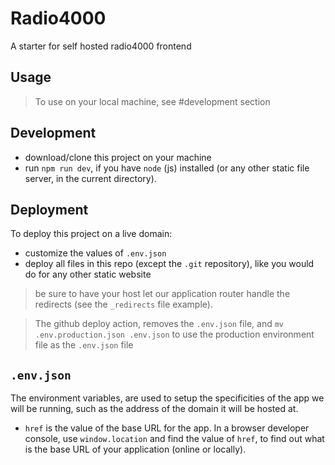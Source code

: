 # Radio4000

A starter for self hosted radio4000 frontend

## Usage

> To use on your local machine, see #development section

## Development

- download/clone this project on your machine
- run `npm run dev`, if you have `node` (js) installed (or any other static file server, in the current directory).

## Deployment

To deploy this project on a live domain:

- customize the values of `.env.json`
- deploy all files in this repo (except the `.git` repository), like you would do for any other static website

> be sure to have your host let our application router handle the redirects (see the `_redirects` file example).

> The github deploy action, removes the `.env.json` file, and `mv
> .env.production.json .env.json` to use the production environment
> file as the `.env.json` file

## `.env.json`

The environment variables, are used to setup the specificities of the app we will be running, such as the address of the domain it will be hosted at.

- `href` is the value of the base URL for the app. In a browser developer console, use `window.location` and find the value of `href`, to find out what is the base URL of your application (online or locally).
